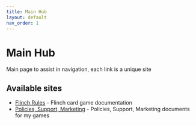 ```yaml
---
title: Main Hub
layout: default
nav_order: 1
---
```


# Main Hub
Main page to assist in navigation, each link is a unique site

## Available sites

- [Flinch Rules](/flinch/index) - Flinch card game documentation
- [Policies, Support, Marketing](/games/) - Policies, Support, Marketing documents for my games
